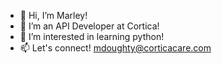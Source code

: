 - 👋 Hi, I’m Marley!
- 👀 I’m an API Developer at Cortica!
- 🌱 I’m interested in learning python!
- 📫 Let's connect! mdoughty@corticacare.com

<!---
mardough/mardough is a ✨ special ✨ repository because its `README.md` (this file) appears on your GitHub profile.
You can click the Preview link to take a look at your changes.
--->
